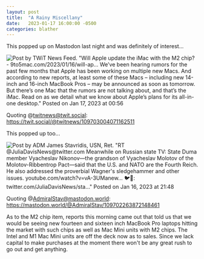 ```yaml
---
layout: post
title:  "A Rainy Miscellany"
date:   2023-01-17 16:00:00 -0500
categories: blather
---
```

This popped up on Mastodon last night and was definitely of interest...

![Post by TWiT News Feed. "Will Apple update the iMac with the M2 chip? - 9to5mac.com/2023/01/16/will-ap… We’ve been hearing rumors for the past few months that Apple has been working on multiple new Macs. And according to new reports, at least some of these Macs – including new 14-inch and 16-inch MacBook Pros – may be announced as soon as tomorrow. But there’s one Mac that the rumors are not talking about, and that’s the iMac. Read on as we detail what we know about Apple’s plans for its all-in-one desktop." Posted on Jan 17, 2023 at 00:56]({{site.url/img/unannounced-mac-announce.jpg}})

Quoting @twitnews@twit.social: <https://twit.social/@twitnews/109703004071162511>

This popped up too...

![Post by ADM James Stavridis, USN, Ret. "RT @JuliaDavisNews@twitter.com Meanwhile on Russian state TV: State Duma member Vyacheslav Nikonov—the grandson of Vyacheslav Molotov of the Molotov-Ribbentrop Pact—said that the U.S. and NATO are the Fourth Reich. He also addressed the proverbial Wagner's sledgehammer and other issues. youtube.com/watch?v=vA-3UManew… 🐦🔗: twitter.com/JuliaDavisNews/sta…" Posted on Jan 16, 2023 at 21:48]({{site.url/img/russian-idiocy.jpg}})

Quoting @AdmiralStav@mastodon.world: <https://mastodon.world/@AdmiralStav/109702263872148461>

As to the M2 chip item, reports this morning came out that told us that we would be seeing new fourteen and sixteen inch MacBook Pro laptops hitting the market with such chips as well as Mac Mini units with M2 chips.  The Intel and M1 Mac Mini units are off the deck now as to sales.  Since we lack capital to make purchases at the moment there won't be any great rush to go out and get anything.
